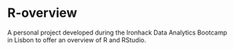 # R-overview
A personal project developed during the Ironhack Data Analytics Bootcamp in Lisbon to offer an overview of R and RStudio. 
